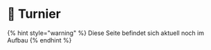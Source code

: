 # 🥇 Turnier

{% hint style="warning" %}
Diese Seite befindet sich aktuell noch im Aufbau&#x20;
{% endhint %}
